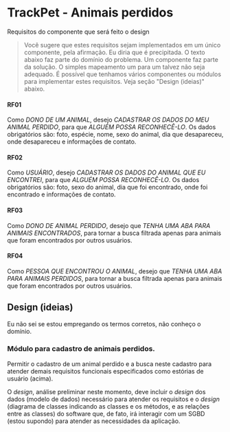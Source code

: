 # TrackPet - Animais perdidos #

Requisitos do componente que será feito o design
> Você sugere que estes requisitos sejam implementados em um único componente, pela afirmação. Eu diria que é precipitada.
> O texto abaixo faz parte do domínio do problema. Um componente faz parte da solução. O simples mapeamento um para um talvez não 
> seja adequado. É possível que tenhamos vários componentes ou módulos para implementar estes requisitos. Veja seção "Design (ideias)" 
> abaixo.

#### RF01
Como _DONO DE UM ANIMAL_, desejo _CADASTRAR OS DADOS DO MEU ANIMAL PERDIDO_, para que _ALGUÉM POSSA RECONHECÊ-LO_.
Os dados obrigatórios são: foto, espécie, nome, sexo do animal, dia que desapareceu, onde desapareceu e informações de contato.

#### RF02
Como _USUÁRIO_, desejo _CADASTRAR OS DADOS DO ANIMAL QUE EU ENCONTREI_, para que _ALGUÉM POSSA RECONHECÊ-LO_. 
Os dados obrigatórios são: foto, sexo do animal, dia que foi encontrado, onde foi encontrado e informações de contato.

#### RF03
Como _DONO DE ANIMAL PERDIDO_, desejo que _TENHA UMA ABA PARA ANIMAIS ENCONTRADOS_, para tornar a busca filtrada apenas para animais que foram encontrados por outros usuários.

#### RF04
Como _PESSOA QUE ENCONTROU O ANIMAL_, desejo que _TENHA UMA ABA PARA ANIMAIS PERDIDOS_, para tornar a busca filtrada apenas para animais que foram encontrados por outros usuários.


## Design (ideias)
Eu não sei se estou empregando os termos corretos, não conheço o domínio.

### Módulo para cadastro de animais perdidos. 
Permitir o cadastro de um animal perdido e a busca neste cadastro para atender demais requisitos funcionais especificados como estórias de usuário (acima). 

O _design_, análise preliminar neste momento, deve incluir o _design_ dos dados (modelo de dados) necessário para atender os requisitos e o _design_ (diagrama de classes indicando as classes e os métodos, e as relações entre as classes) do software que, de fato, irá interagir com um SGBD (estou supondo) para atender as necessidades da aplicação. 


